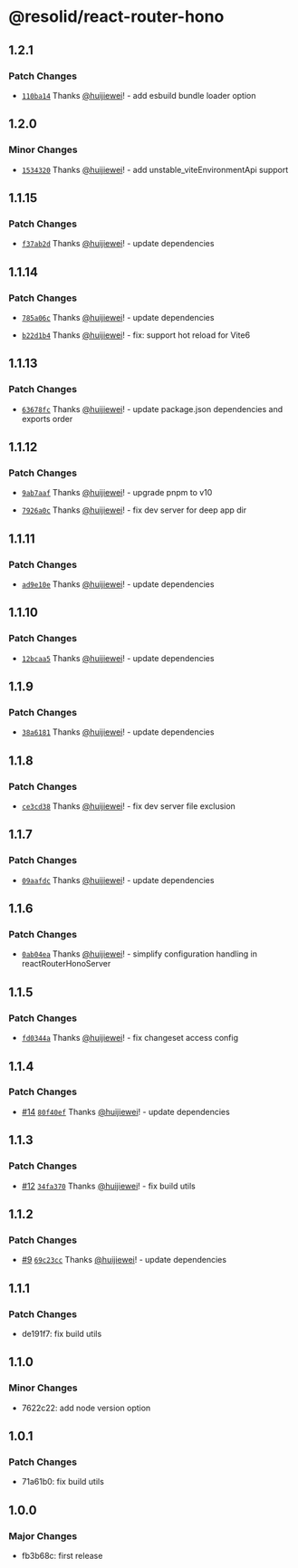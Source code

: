 # @resolid/react-router-hono

## 1.2.1

### Patch Changes

- [`110ba14`](https://github.com/huijiewei/resolid-react-router-hono/commit/110ba1419a1b492ba5a664f0ca6a7013ed27ed38) Thanks [@huijiewei](https://github.com/huijiewei)! - add esbuild bundle loader option

## 1.2.0

### Minor Changes

- [`1534320`](https://github.com/huijiewei/resolid-react-router-hono/commit/1534320c521454a6654b708fd66a5878bf72319b) Thanks [@huijiewei](https://github.com/huijiewei)! - add unstable_viteEnvironmentApi support

## 1.1.15

### Patch Changes

- [`f37ab2d`](https://github.com/huijiewei/resolid-react-router-hono/commit/f37ab2d14f41899b50d346a04405235ea817a423) Thanks [@huijiewei](https://github.com/huijiewei)! - update dependencies

## 1.1.14

### Patch Changes

- [`785a06c`](https://github.com/huijiewei/resolid-react-router-hono/commit/785a06ce6a5cfbcbbd87a3bac7c03ded33e29e12) Thanks [@huijiewei](https://github.com/huijiewei)! - update dependencies

- [`b22d1b4`](https://github.com/huijiewei/resolid-react-router-hono/commit/b22d1b45c0b8dad66e1348647b2a3715fc418090) Thanks [@huijiewei](https://github.com/huijiewei)! - fix: support hot reload for Vite6

## 1.1.13

### Patch Changes

- [`63678fc`](https://github.com/huijiewei/resolid-react-router-hono/commit/63678fca31af2eda1d243beae19700b634e8d60e) Thanks [@huijiewei](https://github.com/huijiewei)! - update package.json dependencies and exports order

## 1.1.12

### Patch Changes

- [`9ab7aaf`](https://github.com/huijiewei/resolid-react-router-hono/commit/9ab7aaf25277c9101148a7f0800fa95c6b439c11) Thanks [@huijiewei](https://github.com/huijiewei)! - upgrade pnpm to v10

- [`7926a0c`](https://github.com/huijiewei/resolid-react-router-hono/commit/7926a0c2eb97a354f106ccb0a71a714c881fffd8) Thanks [@huijiewei](https://github.com/huijiewei)! - fix dev server for deep app dir

## 1.1.11

### Patch Changes

- [`ad9e10e`](https://github.com/huijiewei/resolid-react-router-hono/commit/ad9e10e4ed5bc214c554d691b346ea0c42064d0e) Thanks [@huijiewei](https://github.com/huijiewei)! - update dependencies

## 1.1.10

### Patch Changes

- [`12bcaa5`](https://github.com/huijiewei/resolid-react-router-hono/commit/12bcaa54bbd01cf2c97a2ce52037aec5c43d3cd5) Thanks [@huijiewei](https://github.com/huijiewei)! - update dependencies

## 1.1.9

### Patch Changes

- [`38a6181`](https://github.com/huijiewei/resolid-react-router-hono/commit/38a6181dc0009b2f0c17b01923eb47b055b03feb) Thanks [@huijiewei](https://github.com/huijiewei)! - update dependencies

## 1.1.8

### Patch Changes

- [`ce3cd38`](https://github.com/huijiewei/resolid-react-router-hono/commit/ce3cd382d847a9caa03350df8abe9b4a9fd35c19) Thanks [@huijiewei](https://github.com/huijiewei)! - fix dev server file exclusion

## 1.1.7

### Patch Changes

- [`09aafdc`](https://github.com/huijiewei/resolid-react-router-hono/commit/09aafdca546ab0f85cdcb30a6b2a69353802a2e0) Thanks [@huijiewei](https://github.com/huijiewei)! - update dependencies

## 1.1.6

### Patch Changes

- [`0ab04ea`](https://github.com/huijiewei/resolid-react-router-hono/commit/0ab04ea3d09400283ed167a13dcbecc6e6c00418) Thanks [@huijiewei](https://github.com/huijiewei)! - simplify configuration handling in reactRouterHonoServer

## 1.1.5

### Patch Changes

- [`fd0344a`](https://github.com/huijiewei/resolid-react-router-hono/commit/fd0344a34aad1b1ad4d1caa26126e523b872fbdb) Thanks [@huijiewei](https://github.com/huijiewei)! - fix changeset access config

## 1.1.4

### Patch Changes

- [#14](https://github.com/huijiewei/resolid-react-router-hono/pull/14) [`80f40ef`](https://github.com/huijiewei/resolid-react-router-hono/commit/80f40efdcb9a57d3fa28886c2527eb8d227921be) Thanks [@huijiewei](https://github.com/huijiewei)! - update dependencies

## 1.1.3

### Patch Changes

- [#12](https://github.com/huijiewei/resolid-react-router-hono/pull/12) [`34fa370`](https://github.com/huijiewei/resolid-react-router-hono/commit/34fa370c4c489ee6efb15123637c8e5bcae56aa5) Thanks [@huijiewei](https://github.com/huijiewei)! - fix build utils

## 1.1.2

### Patch Changes

- [#9](https://github.com/huijiewei/resolid-react-router-hono/pull/9) [`69c23cc`](https://github.com/huijiewei/resolid-react-router-hono/commit/69c23cc3f302591525b44c3a1244d12fb2ba830c) Thanks [@huijiewei](https://github.com/huijiewei)! - update dependencies

## 1.1.1

### Patch Changes

- de191f7: fix build utils

## 1.1.0

### Minor Changes

- 7622c22: add node version option

## 1.0.1

### Patch Changes

- 71a61b0: fix build utils

## 1.0.0

### Major Changes

- fb3b68c: first release

